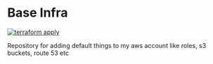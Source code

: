 # Base Infra

[![terraform apply](https://github.com/joe-demetrios/base-infra/actions/workflows/terraform_apply.yml/badge.svg)](https://github.com/joe-demetrios/base-infra/actions/workflows/terraform_apply.yml)



Repository for adding default things to my aws account like roles, s3 buckets, route 53 etc